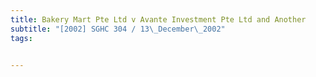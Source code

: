 ```yaml
---
title: Bakery Mart Pte Ltd v Avante Investment Pte Ltd and Another 
subtitle: "[2002] SGHC 304 / 13\_December\_2002"
tags:


---
```


